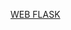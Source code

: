 [WEB FLASK](https://th.bing.com/th/id/R.85f4030cbfa7ba9bfcbe9df9a91485b8?rik=xKDZG0Sdn6P8Bg&pid=ImgRaw&r=0)